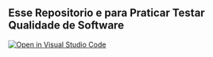 
## Esse Repositorio e para Praticar Testar Qualidade de Software 

[![Open in Visual Studio Code](https://classroom.github.com/assets/open-in-vscode-c66648af7eb3fe8bc4f294546bfd86ef473780cde1dea487d3c4ff354943c9ae.svg)](https://classroom.github.com/online_ide?assignment_repo_id=10595607&assignment_repo_type=AssignmentRepo)
